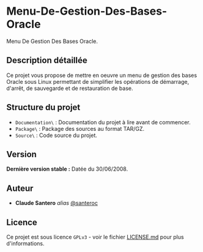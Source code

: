 # Menu-De-Gestion-Des-Bases-Oracle
Menu De Gestion Des Bases Oracle.

## Description détaillée

Ce projet vous propose de mettre en oeuvre un menu de gestion des bases Oracle sous Linux permettant de simplifier les opérations de démarrage, d'arrêt, de sauvegarde et de restauration de base.

## Structure du projet
- ``Documentation\`` : Documentation du projet à lire avant de commencer.
- ``Package\``       : Package des sources au format TAR/GZ.
- ``Source\``        : Code source du projet.

## Version
**Dernière version stable :** Datée du 30/06/2008.

## Auteur
* **Claude Santero** _alias_ [@santeroc](https://github.com/santeroc)

## Licence

Ce projet est sous licence ``GPLv3`` - voir le fichier [LICENSE.md](LICENSE.md) pour plus d'informations.
